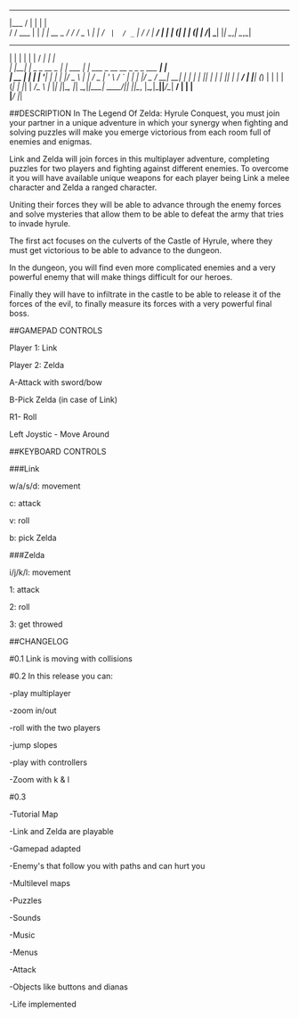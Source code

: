   ______         _       _    
 |___  /        | |     | |       
    / /    ___  | |   __| |    __ _ 
   / /    / _ \ | |  / _` |  / _` | 
  / /__  |  __/ | | | (_| | | (_| | 
 /_____|  \___| |_|  \__,_|  \__,_|
 
  _    _                  _         _____                                  _    
 | |  | |                | |       / ____|                                | |  
 | |__| |_   _ _ __ _   _| | ___  | |     ___  _ __   __ _ _   _  ___  ___| |_  
 |  __  | | | | '__| | | | |/ _ \ | |    / _ \| '_ \ / _` | | | |/ _ \/ __| __| 
 | |  | | |_| | |  | |_| | |  __/ | |___| (_) | | | | (_| | |_| |  __/\__ \ |_ 
 |_|  |_|\__, |_|   \__,_|_|\___|  \_____\___/|_| |_|\__, |\__,_|\___||___/\__|
          __/ |                                         | |               
         |___/                                          |_|  
         
        
        
 
 ##DESCRIPTION
 In The Legend Of Zelda: Hyrule Conquest, you must join your partner in a unique adventure in which your synergy when fighting and solving puzzles will make you emerge victorious from each room full of enemies and enigmas.

Link and Zelda will join forces in this multiplayer adventure, completing puzzles for two players and fighting against different enemies. To overcome it you will have available unique weapons for each player being Link a melee character and Zelda a ranged character.

Uniting their forces they will be able to advance through the enemy forces and solve mysteries that allow them to be able to defeat the army that tries to invade hyrule.

The first act focuses on the culverts of the Castle of Hyrule, where they must get victorious to be able to advance to the dungeon.

In the dungeon, you will find even more complicated enemies and a very powerful enemy that will make things difficult for our heroes.

Finally they will have to infiltrate in the castle to be able to release it of the forces of the evil, to finally measure its forces with a very powerful final boss.

 ##GAMEPAD CONTROLS
 
 Player 1: Link
 
 Player 2: Zelda
 
 A-Attack with sword/bow
 
 B-Pick Zelda (in case of Link)
 
 R1- Roll
 
 Left Joystic  - Move Around
 
 ##KEYBOARD CONTROLS
 
 ###Link
 
 w/a/s/d: movement
 
 c: attack
 
 v: roll
 
 b: pick Zelda
 
 ###Zelda
 
 i/j/k/l: movement
 
 1: attack
 
 2: roll
 
 3: get throwed
 
 ##CHANGELOG
 
 #0.1 Link is moving with collisions
 
 #0.2 In this release you can:
 
-play multiplayer

-zoom in/out

-roll with the two players

-jump slopes

-play with controllers

-Zoom with k & l

#0.3

-Tutorial Map

-Link and Zelda are playable

-Gamepad adapted

-Enemy's that follow you with paths and can hurt you

-Multilevel maps

-Puzzles

-Sounds

-Music

-Menus

-Attack

-Objects like buttons and dianas

-Life implemented

 
